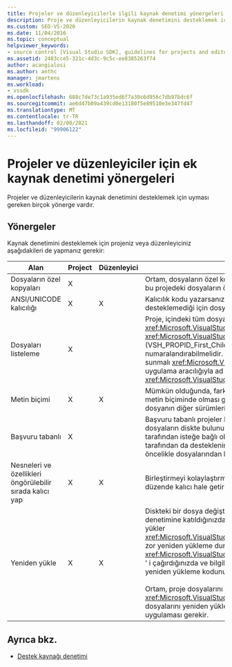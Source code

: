 ```yaml
---
title: Projeler ve düzenleyicilerle ilgili kaynak denetimi yönergeleri
description: Proje ve düzenleyicilerin kaynak denetimini desteklemek için uyması gereken yönergeler hakkında bilgi edinin.
ms.custom: SEO-VS-2020
ms.date: 11/04/2016
ms.topic: conceptual
helpviewer_keywords:
- source control [Visual Studio SDK], guidelines for projects and editors
ms.assetid: 2483cce5-321c-4d3c-9c5c-ee8385263f74
author: acangialosi
ms.author: anthc
manager: jmartens
ms.workload:
- vssdk
ms.openlocfilehash: 688c7de73c1a935ed6f7a30c6d956c7db97bdc6f
ms.sourcegitcommit: ae6d47b09a439cd0e13180f5e89510e3e347fd47
ms.translationtype: MT
ms.contentlocale: tr-TR
ms.lasthandoff: 02/08/2021
ms.locfileid: "99906122"
---
```

# <a name="additional-source-control-guidelines-for-projects-and-editors"></a>Projeler ve düzenleyiciler için ek kaynak denetimi yönergeleri
Projeler ve düzenleyicilerin kaynak denetimini desteklemek için uyması gereken birçok yönerge vardır.

## <a name="guidelines"></a>Yönergeler
 Kaynak denetimini desteklemek için projeniz veya düzenleyiciniz aşağıdakileri de yapmanız gerekir:

|Alan|Project|Düzenleyici|Ayrıntılar|
|----------|-------------|------------|-------------|
|Dosyaların özel kopyaları|X||Ortam, dosyaların özel kopyalarını destekler. Diğer bir deyişle, projeye kayıtlı her kişi, bu projedeki dosyaların özel bir kopyasına sahiptir.|
|ANSI/UNICODE kalıcılığı|X|X|Kalıcılık kodu yazarsanız, kaynak denetim programlarının çoğu şu anda Unicode desteklemediği için dosyaları ANSI biçiminde kalıcı hale getirin.|
|Dosyaları listeleme|X||Proje, içindeki tüm dosyaların belirli bir listesini içermeli ve <xref:Microsoft.VisualStudio.Shell.Interop.IVsSccProject2> veya <xref:Microsoft.VisualStudio.Shell.Interop.IVsHierarchy.GetProperty%2A> (VSH_PROPID_First_Child/Next_Sibling) kullanarak dosya listesini numaralandırabilmelidir. Proje ayrıca, uygulama aracılığıyla öğe adlarını da kullanıma sunmalı <xref:Microsoft.VisualStudio.Shell.Interop.IVsProject.GetMkDocument%2A> ve uygulama aracılığıyla ad aramasını (özel dosyalar dahil) desteklemelidir <xref:Microsoft.VisualStudio.Shell.Interop.IVsProject.IsDocumentInProject%2A> .|
|Metin biçimi|X|X|Mümkün olduğunda, farklı sürümlerin birleştirilmesini desteklemek için dosyaların metin biçiminde olması gerekir. Metin biçiminde olmayan dosyalar daha sonra dosyanın diğer sürümleriyle birleştirilemez. Tercih edilen metin biçimi XML 'dir.|
|Başvuru tabanlı|X||Başvuru tabanlı projeler kaynak denetiminde kolayca desteklenir. Ancak, bu dosyaların diskte bulunup bulunmaması fark edildiğinde, proje, kaynak denetimi tarafından isteğe bağlı olarak bir liste oluşturabildiği sürece kaynak denetimi tarafından da desteklenir. Kaynak denetiminden bir proje açılırken, proje dosyası öncelikle dosyalarından herhangi birinin önüne getirilir.|
|Nesneleri ve özellikleri öngörülebilir sırada kalıcı yap|X|X|Birleştirmeyi kolaylaştırmak için dosyalarınızı alfabetik sıralama gibi öngörülebilir bir düzende kalıcı hale getirin.|
|Yeniden yükle|X|X|Diskteki bir dosya değiştiğinde, Düzenleyicinizde yeniden yükleyebilmelidir. Kaynak denetimine katıldığınızda, ortam, uygulamanızı çağırarak verileri sizin için yeniden yükler <xref:Microsoft.VisualStudio.Shell.Interop.IVsPersistDocData2.ReloadDocData%2A> . En zor yeniden yükleme durumu, IVsQueryEditQuerySave:: <xref:Microsoft.VisualStudio.Shell.Interop.IVsQueryEditQuerySave2.QueryEditFiles%2A> ' i çağırdığınızda ve bilgileri işlerken bir kullanıma alma işlemi meydana gelir. Ancak, yeniden yükleme kodunuzun bu durumda çalışması gerekir.<br /><br /> Ortam, proje dosyalarını otomatik olarak yeniden yükler. Ancak, <xref:Microsoft.VisualStudio.Shell.Interop.IVsPersistHierarchyItem2> iç içe geçmiş proje dosyalarını yeniden yüklemeyi desteklemek için bir proje iç içe hiyerarşiler içeriyorsa uygulaması gerekir.|

## <a name="see-also"></a>Ayrıca bkz.
- [Destek kaynağı denetimi](../../extensibility/internals/supporting-source-control.md)
